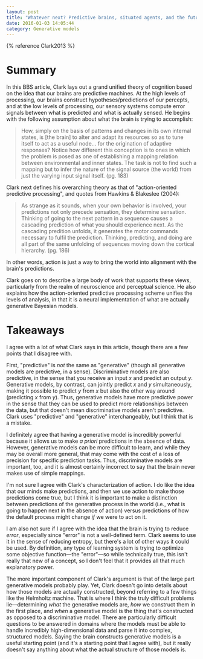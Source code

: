 ```yaml
---
layout: post
title: "Whatever next? Predictive brains, situated agents, and the future of cognitive science"
date: 2016-01-03 14:05:44
category: Generative models
---
```


{% reference Clark2013 %}

# Summary

In this BBS article, Clark lays out a grand unified theory of cognition based on the idea that our brains are predictive machines. At the high levels of processing, our brains construct hypotheses/predictions of our percepts, and at the low levels of processing, our sensory systems compute error signals between what is predicted and what is actually sensed. He begins with the following assumption about what the brain is trying to accomplish:

> How, simply on the basis of patterns and changes in its own internal states, is [the brain] to alter and adapt its resources so as to tune itself to act as a useful node... for the origination of adaptive responses? Notice how different this conception is to ones in which the problem is posed as one of establishing a mapping relation between environmental and inner states. The task is not to find such a mapping but to infer the nature of the signal source (the world) from just the varying input signal itself. (pg. 183)

Clark next defines his overarching theory as that of "action-oriented predictive processing", and quotes from Hawkins & Blakeslee (2004):

> As strange as it sounds, when your own behavior is involved, your predictions not only precede sensation, they determine sensation. Thinking of going to the next pattern in a sequence causes a cascading prediction of what you should experience next. As the cascading predition unfolds, it generates the motor commands necessary to fulfil the prediction. Thinking, predicting, and doing are all part of the same unfolding of sequences moving down the cortical hierarchy. (pg. 186)

In other words, action is just a way to bring the world into alignment with the brain's predictions.

Clark goes on to describe a large body of work that supports these views, particularly from the realm of neuroscience and perceptual science. He also explains how the action-oriented predictive processing scheme unifies the levels of analysis, in that it is a neural implementation of what are actually generative Bayesian models.

# Takeaways

I agree with a lot of what Clark says in this article, though there are a few points that I disagree with.

First, "predictive" is *not* the same as "generative" (though all generative models are predictive, in a sense). Discriminative models are also predictive, in the sense that you receive an input $x$ and predict an output $y$. Generative models, by contrast, can jointly predict $x$ and $y$ simultaneously, making it possible to predict $y$ from $x$ but also the other way around (predicting $x$ from $y$). Thus, generative models have more predictive power in the sense that they can be used to predict more relationships between the data, but that doesn't mean discriminative models aren't predictive. Clark uses "predictive" and "generative" interchangeably, but I think that is a mistake.

I definitely agree that having a generative model is incredibly powerful because it allows us to make *a priori* predictions in the absence of data. However, generative models can be more difficult to learn, and while they may be overall more general, that may come with the cost of a loss of precision for specific prediction tasks. Thus, discriminative models are important, too, and it is almost certainly incorrect to say that the brain never makes use of simple mappings.

I'm not sure I agree with Clark's characterization of action. I do like the idea that our minds make predictions, and then we use action to make those predictions come true, but I think it is important to make a distinction between predictions of the generative process in the world (i.e., what is going to happen next in the absence of action) versus predictions of how the default process might change *if* we were to act on it.

I am also not sure if I agree with the idea that the brain is trying to reduce *error*, especially since "error" is not a well-defined term. Clark seems to use it in the sense of reducing entropy, but there's a lot of other ways it could be used. By definition, any type of learning system is trying to optimize some objective function—the "error"—so while technically true, this  isn't really that new of a concept, so I don't feel that it provides all that much explanatory power.

The more important component of Clark's argument is that of the large part generative models probably play. Yet, Clark doesn't go into details about how those models are actually constructed, beyond referring to a few things like the Helmholtz machine. That is where I think the truly difficult problems lie—determining *what* the generative models are, *how* we construct them in the first place, and *when* a generative model is the thing that's constructed as opposed to a discriminative model. There are particularly difficult questions to be answered in domains where the models must be able to handle incredibly high-dimensional data and parse it into complex, structured models. Saying the brain constructs generative models is a useful starting point (and it's a starting point that I agree with), but it really doesn't say anything about what the actual structure of those models is.
